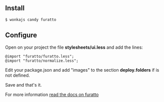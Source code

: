 ## Install

```sh
$ wonkajs candy furatto
```

## Configure

Open on your project the file **stylesheets/ui.less** and add the lines:

```less
@import "furatto/furatto.less";
@import "furatto/normalize.less";
```

Edit your package.json and add "images" to the section **deploy.folders** if is not defined.

Save and that's it.

For more information [read the docs on furatto](http://icalialabs.github.io/furatto/index.html)
